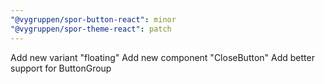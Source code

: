 ```yaml
---
"@vygruppen/spor-button-react": minor
"@vygruppen/spor-theme-react": patch
---
```


Add new variant "floating"
Add new component "CloseButton"
Add better support for ButtonGroup

